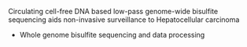 Circulating cell-free DNA based low-pass genome-wide bisulfite sequencing aids non-invasive surveillance to Hepatocellular carcinoma

* Whole genome bisulfite sequencing and data processing
